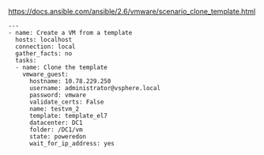 https://docs.ansible.com/ansible/2.6/vmware/scenario_clone_template.html

```
---
- name: Create a VM from a template 
  hosts: localhost
  connection: local
  gather_facts: no
  tasks:
  - name: Clone the template
    vmware_guest:
      hostname: 10.78.229.250
      username: administrator@vsphere.local
      password: vmware
      validate_certs: False
      name: testvm_2
      template: template_el7
      datacenter: DC1
      folder: /DC1/vm
      state: poweredon
      wait_for_ip_address: yes
```

